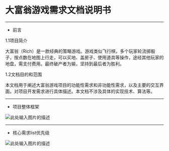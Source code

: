 # 大富翁游戏需求文档说明书


----------

- 前言
 
1.1项目简介

大富翁（Rich）是一款经典的策略游戏。游戏类似飞行棋，多个玩家轮流掷骰子，按点数在地图上行走，可以买地、盖房子、使用道具等操作，途经其他玩家的地盘，需支付费用。最终破产者为输，坚持到最后者为胜利。

1.2文档目的和范围

本文档用于阐述大富翁游戏项目的功能性需求和非功能性需求，以及主要的交互界面。对项目开发需求进行具体描述。本文档不涉及具体的实现技术、算法等。


----------

 - 项目整体框架
 
![此处输入图片的描述][1]


----------


 - 核心需求list优先级
 
![此处输入图片的描述][2]

 


  [1]: http://ww1.sinaimg.cn/bmiddle/7e1be8b7gw1evnfwd7fjuj20pd0b175r.jpg
  [2]: http://ww3.sinaimg.cn/bmiddle/7e1be8b7gw1evnhgfebb0j20ch0f2wis.jpg
